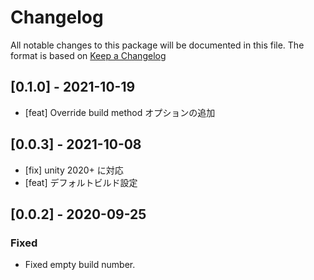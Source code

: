 # Changelog
All notable changes to this package will be documented in this file. The format is based on [Keep a Changelog](http://keepachangelog.com/en/1.0.0/)

## [0.1.0] - 2021-10-19

- [feat] Override build method オプションの追加

## [0.0.3] - 2021-10-08

- [fix] unity 2020+ に対応
- [feat] デフォルトビルド設定

## [0.0.2] - 2020-09-25

### Fixed
- Fixed empty build number.
